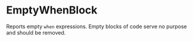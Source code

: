 # EmptyWhenBlock

Reports empty `when` expressions. Empty blocks of code serve no purpose and should be removed.

